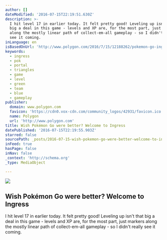 ```yaml
---
author: []
dateModified: '2016-07-15T22:19:51.630Z'
description: >-
  I hit level 17 in earlier today. It felt pretty good! Leveling up isn't that
  big a deal in this game - levels and XP are, for the most part, just markers
  along the mostly linear path of collect-em-all gameplay - so I didn't really
  see it coming.
inLanguage: en
isBasedOnUrl: 'http://www.polygon.com/2016/7/15/12188262/pokemon-go-ingress-niantic-nintendo'
keywords:
  - ingress
  - pok
  - portal
  - triangles
  - game
  - level
  - green
  - team
  - blue
  - gameplay
publisher:
  domain: www.polygon.com
  favicon: 'https://cdn0.vox-cdn.com/community_logos/42931/favicon.ico'
  name: Polygon
  url: 'http://www.polygon.com'
title: Wish Pokémon Go were better? Welcome to Ingress
datePublished: '2016-07-15T22:19:55.903Z'
starred: false
sourcePath: _posts/2016-07-15-wish-pokemon-go-were-better-welcome-to-ingress.md
inFeed: true
hasPage: false
inNav: false
_context: 'http://schema.org'
_type: MediaObject

---
```

<article style=""><img src="https://imgflo.herokuapp.com/graph/vahj1ThiexotieMo/ac9523793f7f408631d9fc0914b6e299/noop.jpg?input=https%3A%2F%2Fcdn3.vox-cdn.com%2Fthumbor%2Fex-lX1Z8QuTkmir-zvNFoybdD6c%3D%2F0x0%3A1920x1080%2F1600x900%2Fcdn0.vox-cdn.com%2Fuploads%2Fchorus_image%2Fimage%2F50127315%2Fingress.0.0.jpg" /><h1>Wish Pokémon Go were better? Welcome to Ingress</h1><p>I hit level 17 in earlier today. It felt pretty good! Leveling up isn't that big a deal in this game - levels and XP are, for the most part, just markers along the mostly linear path of collect-em-all gameplay - so I didn't really see it coming.</p></article>